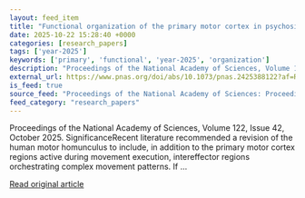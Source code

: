 ```yaml
---
layout: feed_item
title: "Functional organization of the primary motor cortex in psychosis and the potential role of intereffector regions in psychomotor slowing"
date: 2025-10-22 15:28:40 +0000
categories: [research_papers]
tags: ['year-2025']
keywords: ['primary', 'functional', 'year-2025', 'organization']
description: "Proceedings of the National Academy of Sciences, Volume 122, Issue 42, October 2025"
external_url: https://www.pnas.org/doi/abs/10.1073/pnas.2425388122?af=R
is_feed: true
source_feed: "Proceedings of the National Academy of Sciences: Proceedings of the National Academy of Sciences: Table of Contents"
feed_category: "research_papers"
---
```


Proceedings of the National Academy of Sciences, Volume 122, Issue 42, October 2025. SignificanceRecent literature recommended a revision of the human motor homunculus to include, in addition to the primary motor cortex regions active during movement execution, intereffector regions orchestrating complex movement patterns. If ...

[Read original article](https://www.pnas.org/doi/abs/10.1073/pnas.2425388122?af=R)
